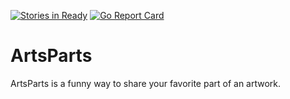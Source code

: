 [![Stories in Ready](https://badge.waffle.io/OpenGLAMTools/ArtsParts.png?label=ready&title=Ready)](https://waffle.io/OpenGLAMTools/ArtsParts?utm_source=badge) [![Go Report Card](https://goreportcard.com/badge/github.com/OpenGLAMTools/ArtsParts)](https://goreportcard.com/report/github.com/OpenGLAMTools/ArtsParts)
# ArtsParts
ArtsParts is a funny way to share your favorite part of an artwork.
